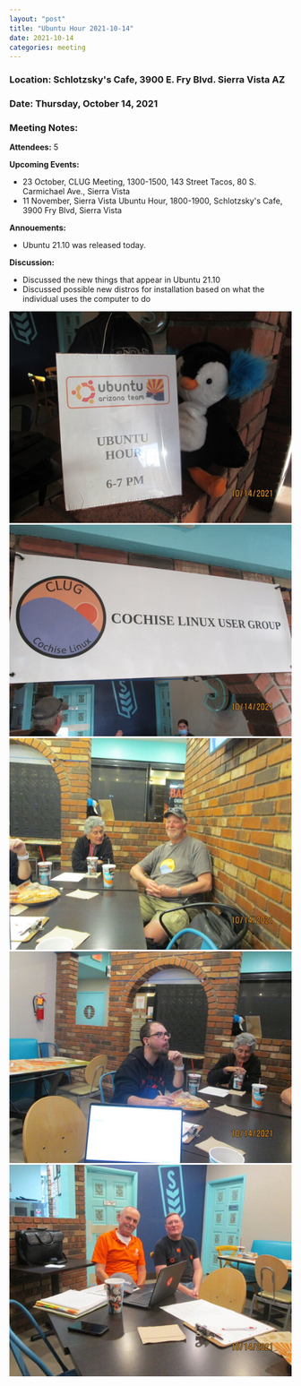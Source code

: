 ```yaml
---
layout: "post"
title: "Ubuntu Hour 2021-10-14"
date: 2021-10-14
categories: meeting
---
```


### Location: Schlotzsky's Cafe, 3900 E. Fry Blvd. Sierra Vista AZ

### Date: Thursday, October 14, 2021

### Meeting Notes:

**Attendees:** 5

**Upcoming Events:**
 * 23 October, CLUG Meeting, 1300-1500, 143 Street Tacos, 80 S. Carmichael Ave., Sierra Vista
 * 11 November, Sierra Vista Ubuntu Hour, 1800-1900, Schlotzsky's Cafe, 3900 Fry Blvd, Sierra Vista

**Annouements:** 
 * Ubuntu 21.10 was released today.

**Discussion:**
 * Discussed the new things that appear in Ubuntu 21.10
 * Discussed possible new distros for installation based on what the individual uses the computer to do     

![alt text](https://raw.githubusercontent.com/CochiseLinuxUsersGroup/CochiseLinuxUsersGroup.github.io/master/images/rsz_sv_ubuntuhour_2021-10-14_1.jpg)
![alt text](https://raw.githubusercontent.com/CochiseLinuxUsersGroup/CochiseLinuxUsersGroup.github.io/master/images/rsz_sv_ubuntuhour_2021-10-14_2.jpg)
![alt text](https://raw.githubusercontent.com/CochiseLinuxUsersGroup/CochiseLinuxUsersGroup.github.io/master/images/rsz_sv_ubuntuhour_2021-10-14_3.jpg)
![alt text](https://raw.githubusercontent.com/CochiseLinuxUsersGroup/CochiseLinuxUsersGroup.github.io/master/images/rsz_sv_ubuntuhour_2021-10-14_4.jpg)
![alt text](https://raw.githubusercontent.com/CochiseLinuxUsersGroup/CochiseLinuxUsersGroup.github.io/master/images/rsz_sv_ubuntuhour_2021-10-14_5.jpg)
